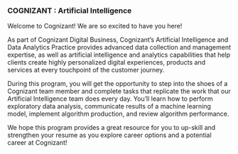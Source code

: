 <h3>COGNIZANT : Artificial Intelligence</h3>

Welcome to Cognizant! We are so excited to have you here!

As part of Cognizant Digital Business, Cognizant’s Artificial Intelligence and Data Analytics Practice provides advanced data collection and management expertise, 
as well as artificial intelligence and analytics capabilities that help clients create highly personalized digital experiences, products and services at every 
touchpoint of the customer journey.

During this program, you will get the opportunity to step into the shoes of a Cognizant team member and complete tasks that replicate the work that our 
Artificial Intelligence team does every day. You’ll learn how to perform exploratory data analysis, communicate results of a machine learning model, implement 
algorithm production, and review algorithm performance.

We hope this program provides a great resource for you to up-skill and strengthen your resume as you explore career options and a potential career at Cognizant!
